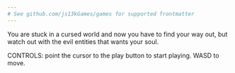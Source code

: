 ```yaml
---
# See github.com/js13kGames/games for supported frontmatter
---
```

You are stuck in a cursed world and now you have to find your way out, but watch out with the evil entities that wants your soul.

CONTROLS: point the cursor to the play button to start playing. WASD to move.